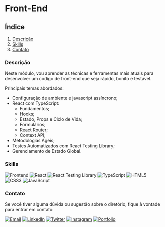 # Front-End

## Índice

1. [Descrição](#descrição)
2. [Skills](#skills)
3. [Contato](#contato)

### Descrição

Neste módulo, vou aprender as técnicas e ferramentas mais atuais para desenvolver um código de front-end que seja rápido, bonito e testável.

Principais temas abordados:
- Configuração de ambiente e javascript assíncrono;
- React com TypeScript:
    - Fundamentos;
    - Hooks;
    - Estado, Props e Ciclo de Vida;
    - Formulários;
    - React Router;
    - Context API;
- Metodologias Ágeis;
- Testes Automatizados com React Testing Library;
- Gerenciamento de Estado Global.

### Skills
![Frontend](https://img.shields.io/badge/Frontend-333333?style=for-the-badge)
![React](https://img.shields.io/badge/React-61DAFB?style=for-the-badge&logo=react&logoColor=black)
![React Testing Library](https://img.shields.io/badge/RTL-61DAFB?style=for-the-badge)
![TypeScript](https://img.shields.io/badge/TypeScript-3178C6?style=for-the-badge&logo=typescript&logoColor=white)
![HTML5](https://img.shields.io/badge/HTML5-E34F26?style=for-the-badge&logo=html5&logoColor=white)
![CSS3](https://img.shields.io/badge/CSS3-1572B6?style=for-the-badge&logo=css3&logoColor=white)
![JavaScript](https://img.shields.io/badge/JavaScript-F7DF1E?style=for-the-badge&logo=javascript&logoColor=black)

### Contato

Se você tiver alguma dúvida ou sugestão sobre o diretório, fique à vontade para entrar em contato:

[![Email](https://img.shields.io/badge/Email-D14836?style=for-the-badge&logo=gmail&logoColor=white)](mailto:righigordev@gmail.com)
[![LinkedIn](https://img.shields.io/badge/LinkedIn-0077B5?style=for-the-badge&logo=linkedin&logoColor=white)](https://www.linkedin.com/in/igor-righi/) [![Twitter](https://img.shields.io/badge/Twitter-1DA1F2?style=for-the-badge&logo=twitter&logoColor=white)](https://twitter.com/righigor) [![Instagram](https://img.shields.io/badge/Instagram-E4405F?style=for-the-badge&logo=instagram&logoColor=white)](https://www.instagram.com/righigor/) [![Portfolio](https://img.shields.io/badge/Portfolio-9cf?style=for-the-badge&logo=appveyor&logoColor=white)](https://righigordev.netlify.app/)
